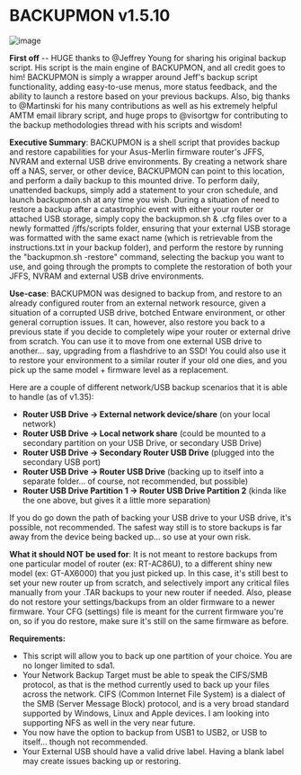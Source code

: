 # BACKUPMON v1.5.10
![image](https://github.com/ViktorJp/BACKUPMON/assets/97465574/671c7e01-6343-4f10-8139-bdf53ba28779)

**First off** -- HUGE thanks to @Jeffrey Young for sharing his original backup script. His script is the main engine of BACKUPMON, and all credit goes to him! BACKUPMON is simply a wrapper around Jeff's backup script functionality, adding easy-to-use menus, more status feedback, and the ability to launch a restore based on your previous backups. Also, big thanks to @Martinski for his many contributions as well as his extremely helpful AMTM email library script, and huge props to @visortgw for contributing to the backup methodologies thread with his scripts and wisdom!

**Executive Summary**: BACKUPMON is a shell script that provides backup and restore capabilities for your Asus-Merlin firmware router's JFFS, NVRAM and external USB drive environments. By creating a network share off a NAS, server, or other device, BACKUPMON can point to this location, and perform a daily backup to this mounted drive. To perform daily, unattended backups, simply add a statement to your cron schedule, and launch backupmon.sh at any time you wish. During a situation of need to restore a backup after a catastrophic event with either your router or attached USB storage, simply copy the backupmon.sh & .cfg files over to a newly formatted /jffs/scripts folder, ensuring that your external USB storage was formatted with the same exact name (which is retrievable from the instructions.txt in your backup folder), and perform the restore by running the "backupmon.sh -restore" command, selecting the backup you want to use, and going through the prompts to complete the restoration of both your JFFS, NVRAM and external USB drive environments.

**Use-case**: BACKUPMON was designed to backup from, and restore to an already configured router from an external network resource, given a situation of a corrupted USB drive, botched Entware environment, or other general corruption issues. It can, however, also restore you back to a previous state if you decide to completely wipe your router or external drive from scratch. You can use it to move from one external USB drive to another... say, upgrading from a flashdrive to an SSD! You could also use it to restore your environment to a similar router if your old one dies, and you pick up the same model + firmware level as a replacement.

Here are a couple of different network/USB backup scenarios that it is able to handle (as of v1.35):

* **Router USB Drive -> External network device/share** (on your local network)
* **Router USB Drive -> Local network share** (could be mounted to a secondary partition on your USB Drive, or secondary USB Drive)
* **Router USB Drive -> Secondary Router USB Drive** (plugged into the secondary USB port)
* **Router USB Drive -> Router USB Drive** (backing up to itself into a separate folder... of course, not recommended, but possible)
* **Router USB Drive Partition 1 -> Router USB Drive Partition 2** (kinda like the one above, but gives it a little more separation)

If you do go down the path of backing your USB drive to your USB drive, it's possible, not recommended. The safest way still is to store backups is far away from the device being backed up... so use at your own risk.

**What it should NOT be used for**: It is not meant to restore backups from one particular model of router (ex: RT-AC86U), to a different shiny new model (ex: GT-AX6000) that you just picked up. In this case, it's still best to set your new router up from scratch, and selectively import any critical files manually from your .TAR backups to your new router if needed. Also, please do not restore your settings/backups from an older firmware to a newer firmware. Your CFG (settings) file is meant for the current firmware you're on, so if you do restore, make sure it's still on the same firmware as before.

**Requirements:**
* This script will allow you to back up one partition of your choice. You are no longer limited to sda1.
* Your Network Backup Target must be able to speak the CIFS/SMB protocol, as that is the method currently used to back up your files across the network. CIFS (Common Internet File System) is a dialect of the SMB (Server Message Block) protocol, and is a very broad standard supported by Windows, Linux and Apple devices. I am looking into supporting NFS as well in the very near future.
* You now have the option to backup from USB1 to USB2, or USB to itself... though not recommended.
* Your External USB should have a valid drive label. Having a blank label may create issues backing up or restoring.

